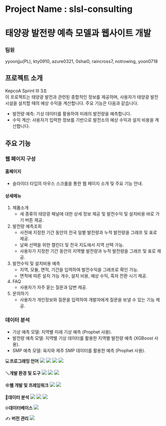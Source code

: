 # Project Name : slsl-consulting
# 태양광 발전량 예측 모델과 웹사이트 개발

### 팀원
yyoonjju(PL), kty0910, azure0321, 0shai0, raincross7, notrowing, yoon0718

## 프로젝트 소개
KepcoA Sprint III 3조    
이 프로젝트는 태양광 발전과 관련된 종합적인 정보를 제공하며, 사용자가 태양광 발전 시설을 설치할 때의 예상 수익을 계산합니다. 주요 기능은 다음과 같습니다.
- 발전량 예측: 기상 데이터를 활용하여 미래의 발전량을 예측합니다.
- 수익 계산: 사용자가 입력한 정보를 기반으로 발전소의 예상 수익과 설치 비용을 계산합니다.

## 주요 기능 
### 웹 페이지 구성
#### 홈페이지
- 슬라이더 타입의 마우스 스크롤을 통한 웹 페이지 소개 및 주요 기능 안내.
#### 상세메뉴
1. 제품소개
    - 세 종류의 태양광 패널에 대한 상세 정보 제공 및 발전수익 및 설치비용 바로 가기 버튼 제공.
2. 발전량 예측조회
   - 사전에 지정한 기간 동안의 전국 일별 발전량과 누적 발전량을 그래프 및 표로 제공.
   - 날짜 선택을 위한 캘린더 및 전국 지도에서 지역 선택 가능.
   - 사용자가 지정한 기간 동안의 지역별 발전량과 누적 발전량을 그래프 및 표로 제공.
3. 발전수익 및 설치비용 예측
   - 지역, 모듈, 면적, 기간을 입력하여 발전수익을 그래프로 확인 가능.
   - 면적에 따른 설치 가능 개수, 설치 비용, 예상 수익, 흑자 전환 시기 제공.
4. FAQ
   - 사용자가 자주 묻는 질문과 답변 제공.
5. 문의하기
   - 사용자가 개인정보와 질문을 입력하여 개발자에게 질문을 보낼 수 있는 기능 제공.
### 데이터 분석
- 기상 예측 모델: 지역별 미래 기상 예측 (Prophet 사용).
- 발전량 예측 모델: 지역별 기상 데이터를 활용한 지역별 발전량 예측 (XGBoost 사용).
- SMP 예측 모델: 육지와 제주 SMP 데이터를 활용한 예측 (Prophet 사용).

💻**프로그래밍 언어**
<img src="https://img.shields.io/badge/python-3776AB?style=for-the-badge&logo=python&logoColor=white">
<img src="https://img.shields.io/badge/html5-E34F26?style=for-the-badge&logo=html5&logoColor=white">
<img src="https://img.shields.io/badge/css3-1572B6?style=for-the-badge&logo=css3&logoColor=white">
<img src="https://img.shields.io/badge/javascript-F7DF1E?style=for-the-badge&logo=javascript&logoColor=white">

🪛**개발 환경 및 도구**
<img src="https://img.shields.io/badge/visualstudiocode-007ACC?style=for-the-badge&logo=visualstudiocode&logoColor=white">
<img src="https://img.shields.io/badge/Anaconda-%2344A833.svg?style=for-the-badge&logo=anaconda&logoColor=white">
<img src="https://img.shields.io/badge/jupyter-F37626?style=for-the-badge&logo=jupyter&logoColor=white">

🕸️**웹 개발 및 프레임워크**
<img src="https://img.shields.io/badge/springboot-6DB33F?style=for-the-badge&logo=springboot&logoColor=white">
<img src="https://img.shields.io/badge/react-61DAFB?style=for-the-badge&logo=react&logoColor=white">

🔢**데이터 분석**
<img src="https://img.shields.io/badge/scikitlearn-F7931E?style=for-the-badge&logo=scikitlearn&logoColor=white">
<img src="https://img.shields.io/badge/tensorflow-FF6F00?style=for-the-badge&logo=tensorflow&logoColor=white">
<img src="https://img.shields.io/badge/keras-D00000?style=for-the-badge&logo=keras&logoColor=white">

🌐**데이터베이스**
<img src="https://img.shields.io/badge/mariadb-003545?style=for-the-badge&logo=mariadb&logoColor=white">

✍️ **버전 관리**
 <img src="https://img.shields.io/badge/github-181717?style=for-the-badge&logo=github&logoColor=white">
